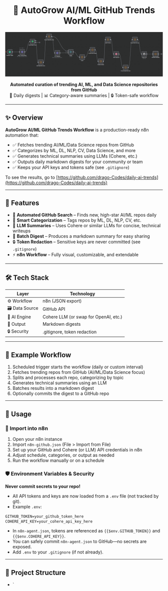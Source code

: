 <h1 align="center">🤖 AutoGrow AI/ML GitHub Trends Workflow</h1>

<p align="center">
  <img src="workflow.png" alt="n8n Workflow Overview" width="700"/>
</p>

<p align="center">
  <b>Automated curation of trending AI, ML, and Data Science repositories from GitHub</b><br>
  🚀 Daily digests | 📊 Category-aware summaries | 🔒 Token-safe workflow
</p>

---

## ✨ Overview

**AutoGrow AI/ML GitHub Trends Workflow** is a production-ready n8n automation that:

- ✅ Fetches trending AI/ML/Data Science repos from GitHub
- ✅ Categorizes by ML, DL, NLP, CV, Data Science, and more
- ✅ Generates technical summaries using LLMs (Cohere, etc.)
- ✅ Outputs daily markdown digests for your community or team
- ✅ Keeps your API keys and tokens safe (see `.gitignore`)

To see the results, go to [https://github.com/drago-Codes/daily-ai-trends](https://github.com/drago-Codes/daily-ai-trends)

---

## 🚀 Features

- 🤖 **Automated GitHub Search** – Finds new, high-star AI/ML repos daily
- 🧠 **Smart Categorization** – Tags repos by ML, DL, NLP, CV, etc.
- 📝 **LLM Summaries** – Uses Cohere or similar LLMs for concise, technical writeups
- 📅 **Batch Digest** – Produces a markdown summary for easy sharing
- 🔒 **Token Redaction** – Sensitive keys are never committed (see `.gitignore`)
- ⚡ **n8n Workflow** – Fully visual, customizable, and extendable

---

## 🛠️ Tech Stack

| Layer         | Technology         |
|---------------|-------------------|
| ⚙️ Workflow   | n8n (JSON export)  |
| 🗃️ Data Source | GitHub API         |
| 🧠 AI Engine  | Cohere LLM (or swap for OpenAI, etc.) |
| 📄 Output     | Markdown digests   |
| 🔒 Security   | .gitignore, token redaction |

---

## 🧪 Example Workflow

1. Scheduled trigger starts the workflow (daily or custom interval)
2. Fetches trending repos from GitHub (AI/ML/Data Science focus)
3. Splits and processes each repo, categorizing by topic
4. Generates technical summaries using an LLM
5. Batches results into a markdown digest
6. Optionally commits the digest to a GitHub repo

---

## 🧰 Usage

### 🔧 Import into n8n

1. Open your n8n instance
2. Import `n8n-github.json` (File > Import from File)
3. Set up your GitHub and Cohere (or LLM) API credentials in n8n
4. Adjust schedule, categories, or output as needed
5. Run the workflow manually or on a schedule

### 🛡️ Environment Variables & Security

**Never commit secrets to your repo!**

- All API tokens and keys are now loaded from a `.env` file (not tracked by git).
- Example `.env`:

```
GITHUB_TOKEN=your_github_token_here
COHERE_API_KEY=your_cohere_api_key_here
```

- In `n8n-agent.json`, tokens are referenced as `{{$env.GITHUB_TOKEN}}` and `{{$env.COHERE_API_KEY}}`.
- You can safely commit `n8n-agent.json` to GitHub—no secrets are exposed.
- Add `.env` to your `.gitignore` (if not already).

---

## 📂 Project Structure

- `
